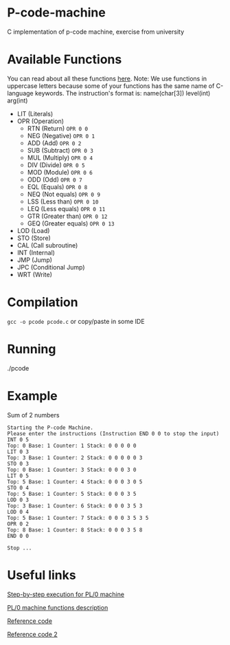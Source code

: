 # P-code-machine
C implementation of p-code machine, exercise from university

# Available Functions
You can read about all these functions [here](http://blackmesatech.com/2011/12/pl0/pl0.xhtml).
Note: We use functions in uppercase letters because some of your functions has the same name of C-language keywords. The instruction's format is: name(char[3]) level(int) arg(int)

* LIT (Literals) 
* OPR (Operation) 
  * RTN (Return) ```OPR 0 0``` 
  * NEG (Negative) ```OPR 0 1```
  * ADD (Add) ```OPR 0 2```
  * SUB (Subtract) ```OPR 0 3```
  * MUL (Multiply) ```OPR 0 4```
  * DIV (Divide) ```OPR 0 5```
  * MOD (Module) ```OPR 0 6```
  * ODD (Odd) ```OPR 0 7```
  * EQL (Equals) ```OPR 0 8```
  * NEQ (Not equals) ```OPR 0 9```
  * LSS (Less than) ```OPR 0 10```
  * LEQ (Less equals) ```OPR 0 11```
  * GTR (Greater than) ```OPR 0 12```
  * GEQ (Greater equals) ```OPR 0 13```
* LOD (Load)
* STO (Store)
* CAL (Call subroutine)
* INT (Internal) 
* JMP (Jump)
* JPC (Conditional Jump)
* WRT (Write)

# Compilation
```gcc -o pcode pcode.c``` or copy/paste in some IDE

# Running
./pcode

# Example
Sum of 2 numbers
```
Starting the P-code Machine.
Please enter the instructions (Instruction END 0 0 to stop the input)
INT 0 5
Top: 0 Base: 1 Counter: 1 Stack: 0 0 0 0 0 
LIT 0 3
Top: 3 Base: 1 Counter: 2 Stack: 0 0 0 0 0 3 
STO 0 3
Top: 0 Base: 1 Counter: 3 Stack: 0 0 0 3 0 
LIT 0 5
Top: 5 Base: 1 Counter: 4 Stack: 0 0 0 3 0 5 
STO 0 4
Top: 5 Base: 1 Counter: 5 Stack: 0 0 0 3 5 
LOD 0 3
Top: 3 Base: 1 Counter: 6 Stack: 0 0 0 3 5 3 
LOD 0 4
Top: 5 Base: 1 Counter: 7 Stack: 0 0 0 3 5 3 5
OPR 0 2
Top: 8 Base: 1 Counter: 8 Stack: 0 0 0 3 5 8 
END 0 0

Stop ...
```

# Useful links
[Step-by-step execution for PL/0 machine](http://blackmesatech.com/2011/12/pl0/index.xhtml)

[PL/0 machine functions description](http://blackmesatech.com/2011/12/pl0/pl0.xhtml)

[Reference code](https://en.wikipedia.org/wiki/P-code_machine)

[Reference code 2](https://github.com/thebeta/p-code-machine-C)
